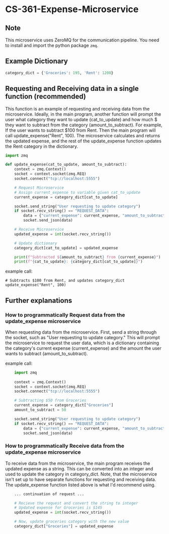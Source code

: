 # CS-361-Expense-Microservice

## Note
This microservice uses ZeroMQ for the communication pipeline. You need to install and import the python package `zmq`.

## Example Dictionary
```python
category_dict = {'Groceries': 195, 'Rent': 1200}
```

## Requesting and Receiving data in a single function (recommended)
This function is an example of requesting and receiving data from the microservice. Ideally, in the main program, another function will prompt the user what category they want to update (cat_to_update) and how much $ they want to subtract from the category (amount_to_subtract). For example, If the user wants to subtract $100 from Rent. Then the main program will call update_expense("Rent", 100). The microservice calculates and returns the updated expense, and the rest of the update_expense function updates the Rent category in the dictionary.

```python
import zmq

def update_expense(cat_to_update, amount_to_subtract):
    context = zmq.Context()
    socket = context.socket(zmq.REQ)
    socket.connect("tcp://localhost:5555")

    # Request Microservice
    # Assign current_expense to variable given cat_to_update
    current_expense = category_dict[cat_to_update]

    socket.send_string("User requesting to update category")
    if socket.recv_string() == "REQUEST_DATA":
        data = {"current_expense": current_expense, "amount_to_subtract": amount_to_subtract}
        socket.send_json(data)

    # Receive Microservice
    updated_expense = int(socket.recv_string())

    # Update dictionary
    category_dict[cat_to_update] = updated_expense

    print(f"Subtracted ${amount_to_subtract} from {current_expense}")
    print(f"{cat_to_update}: {category_dict[cat_to_update]}")
```
example call:
```
# Subtracts $100 from Rent, and updates category_dict
update_expense("Rent", 100)
```

## Further explanations
### How to programmatically Request data from the update_expense microservice
When requesting data from the microservice. First, send a string through the socket, such as "User requesting to update category." This will prompt the microservice to request the user data, which is a dictionary containing the category's current expense (current_expense) and the amount the user wants to subtract (amount_to_subtract).

example call:
```python
    import zmq
    
    context = zmq.Context()
    socket = context.socket(zmq.REQ)
    socket.connect("tcp://localhost:5555")

    # Subtracting $50 from Groceries
    current_expense = category_dict["Groceries"]
    amount_to_subtract = 50

    socket.send_string("User requesting to update category")
    if socket.recv_string() == "REQUEST_DATA":
        data = {"current_expense": current_expense, "amount_to_subtract": amount_to_subtract}
        socket.send_json(data)
```

### How to programmatically Receive data from the update_expense microservice
To receive data from the microservice, the main program receives the updated expense as a string. This can be converted into an integer and used to update the category in category_dict. Note, that the microservice isn't set up to have separate functions for requesting and receiving data. The update_expense function listed above is what I'd recommend using.

```python
    ... continuation of request ...

    # Recieve the request and convert the string to integer  
    # Updated expense for Groceries is $145
    updated_expense = int(socket.recv_string())

    # Now, update groceries category with the new value
    category_dict["Groceries"] = updated_expense
```

